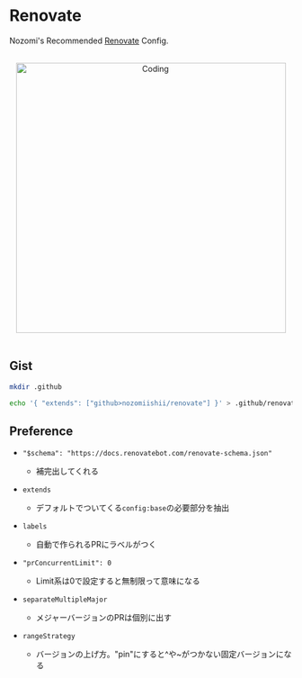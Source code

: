 # Renovate

Nozomi's Recommended [Renovate](https://docs.renovatebot.com/) Config.

<!-- Main Image -->
<br>
<div align="center">
  <img src="https://media.giphy.com/media/f7b9ltJ4FrhnsKjYx2/giphy.gif" alt="Coding" width="480" />
</div>
<br>

## Gist

```bash
mkdir .github
```

```bash
echo '{ "extends": ["github>nozomiishii/renovate"] }' > .github/renovate.json
```

## Preference

- `"$schema": "https://docs.renovatebot.com/renovate-schema.json"`
  - 補完出してくれる

- `extends`
  - デフォルトでついてくる`config:base`の必要部分を抽出

- `labels`
  - 自動で作られるPRにラベルがつく

- `"prConcurrentLimit": 0`
  - Limit系は0で設定すると無制限って意味になる

- `separateMultipleMajor`
  - メジャーバージョンのPRは個別に出す

- `rangeStrategy`
  - バージョンの上げ方。"pin"にすると^や~がつかない固定バージョンになる

